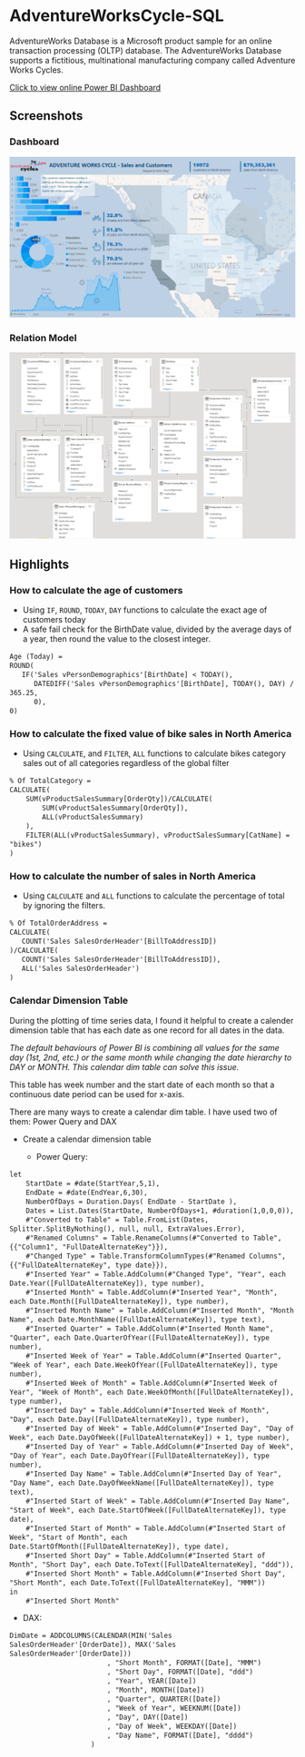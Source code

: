 # AdventureWorksCycle-SQL

AdventureWorks Database is a Microsoft product sample for an online transaction processing (OLTP) database. The AdventureWorks Database supports a fictitious, multinational manufacturing company called Adventure Works Cycles. 

[Click to view online Power BI Dashboard](https://app.powerbi.com/view?r=eyJrIjoiMzk4MzQzZTgtNDJhZC00MGZmLWExNTAtNzliNTQ4MDExODM1IiwidCI6ImZiNjNlMDc5LWY3ODktNGFlNS1iY2Y5LTk0MDQ5NWRlYzhlNiJ9&pageName=ReportSection)

## Screenshots

### Dashboard

<img src="https://github.com/kk-deng/AdventureWorksCycle-SQL/blob/main/screenshots/dashboard.png">

### Relation Model
<img src="https://github.com/kk-deng/AdventureWorksCycle-SQL/blob/main/screenshots/relationdiagram.png">

## Highlights

### How to calculate the age of customers

* Using `IF`, `ROUND`, `TODAY`, `DAY` functions to calculate the exact age of customers today
* A safe fail check for the BirthDate value, divided by the average days of a year, then round the value to the closest integer.
   
```excel
Age (Today) = 
ROUND(
   IF('Sales vPersonDemographics'[BirthDate] < TODAY(), 
      DATEDIFF('Sales vPersonDemographics'[BirthDate], TODAY(), DAY) / 365.25, 
      0), 
0)
```

### How to calculate the fixed value of bike sales in North America

* Using `CALCULATE`, and `FILTER`, `ALL` functions to calculate bikes category sales out of all categories regardless of the global filter

```excel
% Of TotalCategory = 
CALCULATE(
    SUM(vProductSalesSummary[OrderQty])/CALCULATE(
        SUM(vProductSalesSummary[OrderQty]),
        ALL(vProductSalesSummary)
    ),
    FILTER(ALL(vProductSalesSummary), vProductSalesSummary[CatName] = "bikes")
)
```

### How to calculate the number of sales in North America

* Using `CALCULATE` and `ALL` functions to calculate the percentage of total by ignoring the filters.

```excel
% Of TotalOrderAddress = 
CALCULATE(
   COUNT('Sales SalesOrderHeader'[BillToAddressID])
)/CALCULATE(
   COUNT('Sales SalesOrderHeader'[BillToAddressID]),
   ALL('Sales SalesOrderHeader')
)
```

### Calendar Dimension Table

During the plotting of time series data, I found it helpful to create a calender dimension table that has each date as one record for all dates in the data.

*The default behaviours of Power BI is combining all values for the same day (1st, 2nd, etc.) or the same month while changing the date hierarchy to DAY or MONTH. This calendar dim table can solve this issue.*

This table has week number and the start date of each month so that a continuous date period can be used for x-axis.

There are many ways to create a calendar dim table. I have used two of them: Power Query and DAX

* Create a calendar dimension table

   * Power Query:

```
let
    StartDate = #date(StartYear,5,1),
    EndDate = #date(EndYear,6,30),
    NumberOfDays = Duration.Days( EndDate - StartDate ),
    Dates = List.Dates(StartDate, NumberOfDays+1, #duration(1,0,0,0)),
    #"Converted to Table" = Table.FromList(Dates, Splitter.SplitByNothing(), null, null, ExtraValues.Error),
    #"Renamed Columns" = Table.RenameColumns(#"Converted to Table",{{"Column1", "FullDateAlternateKey"}}),
    #"Changed Type" = Table.TransformColumnTypes(#"Renamed Columns",{{"FullDateAlternateKey", type date}}),
    #"Inserted Year" = Table.AddColumn(#"Changed Type", "Year", each Date.Year([FullDateAlternateKey]), type number),
    #"Inserted Month" = Table.AddColumn(#"Inserted Year", "Month", each Date.Month([FullDateAlternateKey]), type number),
    #"Inserted Month Name" = Table.AddColumn(#"Inserted Month", "Month Name", each Date.MonthName([FullDateAlternateKey]), type text),
    #"Inserted Quarter" = Table.AddColumn(#"Inserted Month Name", "Quarter", each Date.QuarterOfYear([FullDateAlternateKey]), type number),
    #"Inserted Week of Year" = Table.AddColumn(#"Inserted Quarter", "Week of Year", each Date.WeekOfYear([FullDateAlternateKey]), type number),
    #"Inserted Week of Month" = Table.AddColumn(#"Inserted Week of Year", "Week of Month", each Date.WeekOfMonth([FullDateAlternateKey]), type number),
    #"Inserted Day" = Table.AddColumn(#"Inserted Week of Month", "Day", each Date.Day([FullDateAlternateKey]), type number),
    #"Inserted Day of Week" = Table.AddColumn(#"Inserted Day", "Day of Week", each Date.DayOfWeek([FullDateAlternateKey]) + 1, type number),
    #"Inserted Day of Year" = Table.AddColumn(#"Inserted Day of Week", "Day of Year", each Date.DayOfYear([FullDateAlternateKey]), type number),
    #"Inserted Day Name" = Table.AddColumn(#"Inserted Day of Year", "Day Name", each Date.DayOfWeekName([FullDateAlternateKey]), type text),
    #"Inserted Start of Week" = Table.AddColumn(#"Inserted Day Name", "Start of Week", each Date.StartOfWeek([FullDateAlternateKey]), type date),
    #"Inserted Start of Month" = Table.AddColumn(#"Inserted Start of Week", "Start of Month", each Date.StartOfMonth([FullDateAlternateKey]), type date),
    #"Inserted Short Day" = Table.AddColumn(#"Inserted Start of Month", "Short Day", each Date.ToText([FullDateAlternateKey], "ddd")),
    #"Inserted Short Month" = Table.AddColumn(#"Inserted Short Day", "Short Month", each Date.ToText([FullDateAlternateKey], "MMM"))
in
    #"Inserted Short Month"
```

   * DAX: 
```
DimDate = ADDCOLUMNS(CALENDAR(MIN('Sales SalesOrderHeader'[OrderDate]), MAX('Sales SalesOrderHeader'[OrderDate]))
                        , "Short Month", FORMAT([Date], "MMM")
                        , "Short Day", FORMAT([Date], "ddd")
                        , "Year", YEAR([Date])
                        , "Month", MONTH([Date])
                        , "Quarter", QUARTER([Date])
                        , "Week of Year", WEEKNUM([Date])
                        , "Day", DAY([Date])
                        , "Day of Week", WEEKDAY([Date])
                        , "Day Name", FORMAT([Date], "dddd")
                    )
```
